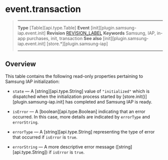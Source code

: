 # event.transaction

> --------------------- ------------------------------------------------------------------------------------------
> __Type__              [Table][api.type.Table]
> __Event__             [init][plugin.samsung-iap.event.init]
> __Revision__          [REVISION_LABEL](REVISION_URL)
> __Keywords__          Samsung, IAP, in-app purchases, init, transaction
> __See also__			[init][plugin.samsung-iap.event.init]
>						[store.*][plugin.samsung-iap]
> --------------------- ------------------------------------------------------------------------------------------

## Overview

This table contains the following <nobr>read-only</nobr> properties pertaining to Samsung&nbsp;IAP initialization:

* `state` &mdash; A [string][api.type.String] value of `"initialized"` which is dispatched when the initialization process started by [store.init()][plugin.samsung-iap.init] has completed and Samsung&nbsp;IAP is ready.

* `isError` &mdash; A [boolean][api.type.Boolean] indicating that an error occurred. In this case, more details are indicated by `errorType` and `errorString`.

* `errorType` &mdash; A [string][api.type.String] representing the type of error that occurred if `isError` is `true`.

* `errorString` &mdash; A more descriptive error message ([string][api.type.String]) if `isError` is `true`.
